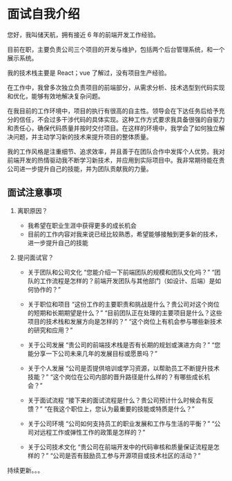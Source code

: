 # 面试自我介绍

您好，我叫储天航，拥有接近 6 年的前端开发工作经验。

目前在职，主要负责公司三个项目的开发与维护，包括两个后台管理系统，和一个展示系统。

我的技术栈主要是 React；vue 了解过，没有项目生产经验。

在工作中，我曾多次独立负责项目的前端部分，从需求分析、技术选型到代码实现和优化，能够有效地解决复杂问题。

在我目前的工作环境中，项目的执行有很高的自主性。领导会在下达任务后给予充分的信任，不会过多干涉代码的具体实现。这种工作方式要求我具备很强的自驱力和责任心，确保代码质量并按时交付项目。在这样的环境中，我学会了如何独立解决问题，并主动学习新的技术来提升项目的整体质量。

我的工作风格是注重细节、追求效率，并且善于在团队合作中发挥个人优势。我对前端开发的热情驱动我不断学习新技术，并应用到实际项目中。我非常期待能在贵公司进一步提升自己的技能，并为团队贡献我的力量。

## 面试注意事项

1. 离职原因？

   - 我希望在职业生涯中获得更多的成长机会
   - 目前的工作内容对我来说已经比较熟悉，希望能够接触到更多新的技术，进一步提升自己的技能

2. 提问面试官？

   - 关于团队和公司文化
     “您能介绍一下前端团队的规模和团队文化吗？”
     “团队的工作流程是怎样的？前端开发团队与其他部门（如设计、后端）是如何协作的？”

   - 关于职位和项目
     “这份工作的主要职责和挑战是什么？贵公司对这个岗位的短期和长期期望是什么？”
     “目前团队正在处理的主要项目是什么？这些项目的技术栈和发展方向是怎样的？”
     “这个岗位上有机会参与哪些新技术的研究和应用？”

   - 关于公司发展
     “贵公司的前端技术栈是否有长期的规划或演进方向？”
     “您能分享一下公司未来几年的发展目标或愿景吗？”

   - 关于个人发展
     “公司是否提供培训或学习资源，以帮助员工不断提升技术技能？”
     “这个岗位在公司内部的晋升路径是什么样的？有哪些成长机会？”

   - 关于面试流程
     “接下来的面试流程是什么？贵公司预计什么时候会有反馈？”
     “在我这个职位上，您认为最重要的技能或特质是什么？”

   - 关于公司环境
     “公司如何支持员工的职业发展和工作与生活的平衡？”
     “公司对远程工作或弹性工作的政策是怎样的？”

   - 关于公司技术文化
     “贵公司在前端开发中的代码审核和质量保证流程是怎样的？”
     “公司是否有鼓励员工参与开源项目或技术社区的活动？”

持续更新。。。
